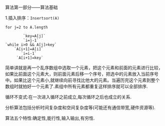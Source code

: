 算法第一部分——算法基础

1.插入排序：`Insertsort(A)`

`for j=2 to A.length`                                                                                   
 
            `key=A[j]`
            `i=j-1`
    `while i>0 && A[j]>key`
        `A[i+1]=A[i]`
           `i=i-1`
         `A[i+1]=key`
简单讲就是再一个乱序数组中选取一个元素，把这个元素和前面的元素进行比较，如果比前面这个元素大，则前面元素后移一个序号，把选中的元素放入当前序号中。如果比这个元素小,就继续向前寻找比他大的元素。当遍历完这个元素到整个数组时就拍好一个元素了.素组中所有元素都重复这样排序就可以全部排序.

循环不变式:在一次进入循环之前成立,每次循环之后也成立的关系.

分析算法包括分析时间复杂度和空间复杂度等(可能还有通信带宽,硬件资源等).

算法五个特性:确定性,能行性,输入输出,有穷性.